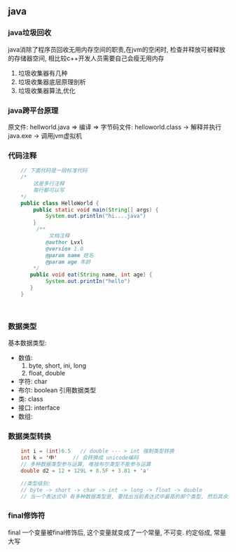 ## java

### java垃圾回收
java消除了程序员回收无用内存空间的职责,在jvm的空闲时, 检查并释放可被释放的存储器空间, 相比较c++开发人员需要自己会瘦无用内存
1. 垃圾收集器有几种
2. 垃圾收集器底层原理剖析
3. 垃圾收集器算法,优化

### java跨平台原理
原文件: hellworld.java => 编译 => 字节码文件: helloworld.class -> 解释并执行 java.exe -> 调用jvm虚拟机

### 代码注释
```java
    // 下面代码是一段标准代码
    /*
        这是多行注释
        每行都可以写
    */
    public class HelloWorld {
        public static void main(String[] args) {
            System.out.println("hi....java")
        }
         /**
             文档注释
            @author Lvxl
            @version 1.0
            @param name 姓名
            @param age 年龄
        */
       public void eat(String name, int age) {
            System.out.printIn("hello")
       }
    }

   

```

### 数据类型
基本数据类型: 
- 数值: 
    1. byte, short, ini, long
    2. float, double
- 字符: char
- 布尔: boolean
引用数据类型
- 类: class
- 接口: interface
- 数组: 


### 数据类型转换
```java
    int i = (int)6.5   // double --- > int 强制类型转换 
    int k = '中'     // 会转换成 unicode编码
    // 多种数据类型参与运算, 唯独布尔类型不能参与运算
    double d2 = 12 + 129L + 8.5F + 3.81 + 'a'

    //类型级别:
    // byte -> short -> char -> int -> long -> float -> double
    // 当一个表达式中 有多种数据类型是, 要找出当前表达式中最高的那个类型, 然后其余类型都转换成当前表达式基本中最高类型进行计算
``` 

### final修饰符
final 一个变量被final修饰后, 这个变量就变成了一个常量, 不可变. 约定俗成, 常量大写